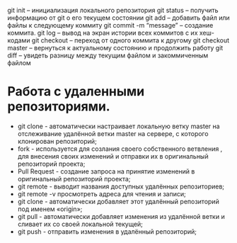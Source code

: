 git init – инициализация локального репозитория
git status – получить информацию от git о его текущем состоянии
git add – добавить файл или файлы к следующему коммиту
git commit -m “message” – создание коммита.
git log – вывод на экран истории всех коммитов с их хеш-кодами
git checkout – переход от одного коммита к другому
git checkout master – вернуться к актуальному состоянию и продолжить работу
git diff – увидеть разницу между текущим файлом и закоммиченным файлом
# **Работа с удаленными репозиториями.**
* git clone  - автоматически настраивает  локальную ветку master на отслеживание удалённой ветки master на сервере, с которого  клонирован репозиторий;
* fork - используется для созлания своего собственного ветвления , для внесения своих изменений и отправки их в оригинальный репозиторий проекта;
* Pull Request -  создание запроса на принятие изменений в оригинальный репозиторий проекта;
* git remote  - выводит названия доступных удалённых репозиториев;
* git remote -v просмотреть адреса для чтения и записи;
* git clone - автоматически добавляет этот удалённый репозиторий под именем «origin»;
* git pull - автоматически добавляет изменения из удалённой ветки и сливает их со своей локальной текущей;
* git push -  отправить изменения в удалённый репозиторий;
